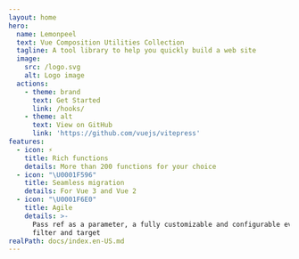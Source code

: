 ```yaml
---
layout: home
hero:
  name: Lemonpeel
  text: Vue Composition Utilities Collection
  tagline: A tool library to help you quickly build a web site
  image:
    src: /logo.svg
    alt: Logo image
  actions:
    - theme: brand
      text: Get Started
      link: /hooks/
    - theme: alt
      text: View on GitHub
      link: 'https://github.com/vuejs/vitepress'
features:
  - icon: ⚡️
    title: Rich functions
    details: More than 200 functions for your choice
  - icon: "\U0001F596"
    title: Seamless migration
    details: For Vue 3 and Vue 2
  - icon: "\U0001F6E0️"
    title: Agile
    details: >-
      Pass ref as a parameter, a fully customizable and configurable event
      filter and target
realPath: docs/index.en-US.md
---
```


